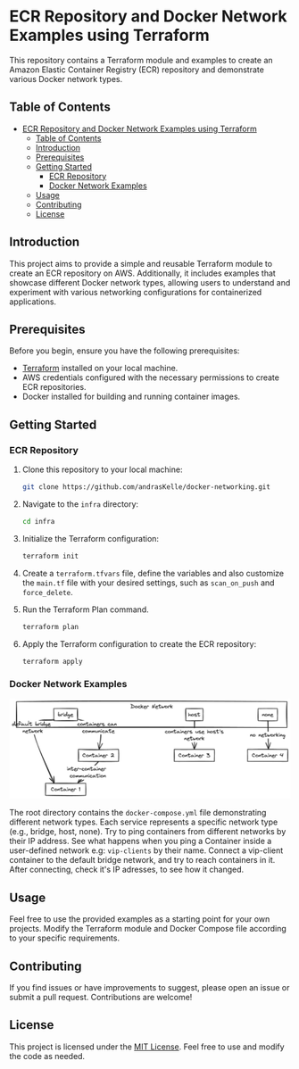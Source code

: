 
# ECR Repository and Docker Network Examples using Terraform

This repository contains a Terraform module and examples to create an Amazon Elastic Container Registry (ECR) repository and demonstrate various Docker network types.

## Table of Contents

- [ECR Repository and Docker Network Examples using Terraform](#ecr-repository-and-docker-network-examples-using-terraform)
  - [Table of Contents](#table-of-contents)
  - [Introduction](#introduction)
  - [Prerequisites](#prerequisites)
  - [Getting Started](#getting-started)
    - [ECR Repository](#ecr-repository)
    - [Docker Network Examples](#docker-network-examples)
  - [Usage](#usage)
  - [Contributing](#contributing)
  - [License](#license)

## Introduction

This project aims to provide a simple and reusable Terraform module to create an ECR repository on AWS. Additionally, it includes examples that showcase different Docker network types, allowing users to understand and experiment with various networking configurations for containerized applications.

## Prerequisites

Before you begin, ensure you have the following prerequisites:

- [Terraform](https://www.terraform.io/) installed on your local machine.
- AWS credentials configured with the necessary permissions to create ECR repositories.
- Docker installed for building and running container images.

## Getting Started

### ECR Repository

1. Clone this repository to your local machine:

   ```bash
   git clone https://github.com/andrasKelle/docker-networking.git
   ```

2. Navigate to the `infra` directory:

   ```bash
   cd infra
   ```

3. Initialize the Terraform configuration:

   ```bash
   terraform init
   ```

4. Create a `terraform.tfvars` file, define the variables and also customize the `main.tf` file with your desired settings, such as `scan_on_push` and `force_delete`.

5. Run the Terraform Plan command.

   ```bash
   terraform plan
   ```

6. Apply the Terraform configuration to create the ECR repository:

   ```bash
   terraform apply
   ```

### Docker Network Examples

![Alt text](./docker_networking.png?raw=true "Title")

The root directory contains the `docker-compose.yml` file demonstrating different network types. Each service represents a specific network type (e.g., bridge, host, none). Try to ping containers from different networks by their IP address. See what happens when you ping a Container inside a user-defined network e.g: `vip-clients` by their name. Connect a vip-client container to the default bridge network, and try to reach containers in it. After connecting, check it's IP adresses, to see how it changed.

## Usage

Feel free to use the provided examples as a starting point for your own projects. Modify the Terraform module and Docker Compose file according to your specific requirements.

## Contributing

If you find issues or have improvements to suggest, please open an issue or submit a pull request. Contributions are welcome!

## License

This project is licensed under the [MIT License](LICENSE). Feel free to use and modify the code as needed.
